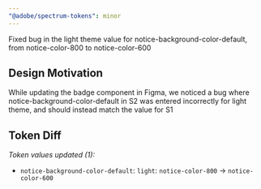 ```yaml
---
"@adobe/spectrum-tokens": minor
---
```


Fixed bug in the light theme value for notice-background-color-default, from notice-color-800 to notice-color-600

## Design Motivation

While updating the badge component in Figma, we noticed a bug where notice-background-color-default in S2 was entered incorrectly for light theme, and should instead match the value for S1

## Token Diff

_Token values updated (1):_

- `notice-background-color-default`: `light`: `notice-color-800` -> `notice-color-600`
